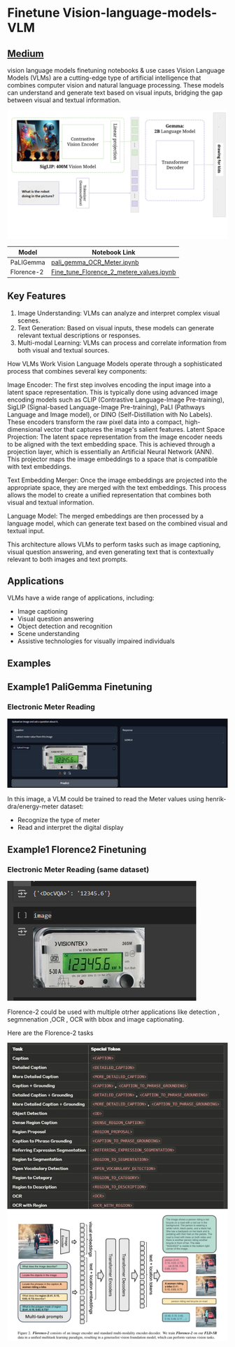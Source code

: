 # Finetune Vision-language-models-VLM

## [Medium](https://medium.com/@elsayed_mohamed) 

vision language models  finetuning notebooks &amp; use cases
Vision Language Models (VLMs) are a cutting-edge type of artificial intelligence that combines computer vision and natural language processing. These models can understand and generate text based on visual inputs, bridging the gap between visual and textual information.

![PaliGemma](assets/pali1.png)


| Model | Notebook Link |
|-------|---------------|
| PaLIGemma | [pali_gemma_OCR_Meter.ipynb](https://github.com/sayedmohamedscu/Vision-language-models-VLM/blob/main/pali_gemma_OCR_Meter.ipynb) |
| Florence-2 | [Fine_tune_Florence_2_metere_values.ipynb](https://github.com/sayedmohamedscu/Vision-language-models-VLM/blob/main/Fine_tune_Florence_2_metere_values.ipynb) |



## Key Features

1. Image Understanding: VLMs can analyze and interpret complex visual scenes.
2. Text Generation: Based on visual inputs, these models can generate relevant textual descriptions or responses.
3. Multi-modal Learning: VLMs can process and correlate information from both visual and textual sources.

How VLMs Work
Vision Language Models operate through a sophisticated process that combines several key components:

Image Encoder: The first step involves encoding the input image into a latent space representation. This is typically done using advanced image encoding models such as CLIP (Contrastive Language-Image Pre-training), SigLIP (Signal-based Language-Image Pre-training), PaLI (Pathways Language and Image model), or DINO (Self-Distillation with No Labels). These encoders transform the raw pixel data into a compact, high-dimensional vector that captures the image's salient features.
Latent Space Projection: The latent space representation from the image encoder needs to be aligned with the text embedding space. This is achieved through a projection layer, which is essentially an Artificial Neural Network (ANN). This projector maps the image embeddings to a space that is compatible with text embeddings.

Text Embedding Merger: Once the image embeddings are projected into the appropriate space, they are merged with the text embeddings. This process allows the model to create a unified representation that combines both visual and textual information.

Language Model: The merged embeddings are then processed by a language model, which can generate text based on the combined visual and textual input.

This architecture allows VLMs to perform tasks such as image captioning, visual question answering, and even generating text that is contextually relevant to both images and text prompts.




## Applications

VLMs have a wide range of applications, including:

- Image captioning
- Visual question answering
- Object detection and recognition
- Scene understanding
- Assistive technologies for visually impaired individuals

## Examples

## Example1 PaliGemma Finetuning

### Electronic Meter Reading




![Electronic Meter](assets/meter1.png)

In this image, a VLM could be trained to read the Meter values using henrik-dra/energy-meter dataset:
- Recognize the type of meter
- Read and interpret the digital display


## Example1 Florence2 Finetuning

### Electronic Meter Reading (same dataset)




![Electronic Meter](assets/Florence.png)

Florence-2 could be used with multiple otrher applications like detection , segmnenation ,OCR , OCR with bbox and image captionating.

Here are the Florence-2 tasks 

![Electronic Meter](assets/flo-tasks.png)
![Electronic Meter](assets/flo1.png)


